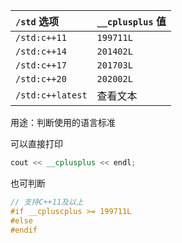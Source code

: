 | `/std` 选项            | `__cplusplus` 值 |
| :--------------------- | :--------------- |
| ``/std:c++11 ``               | `199711L`        |
| `/std:c++14` | `201402L`        |
| `/std:c++17`           | `201703L`        |
| `/std:c++20`           | `202002L`        |
| `/std:c++latest`       | 查看文本         |

用途：判断使用的语言标准

可以直接打印
```c++
cout << __cplusplus << endl;
```
也可判断
```C++
// 支持C++11及以上
#if __cpluscplus >= 199711L
#else
#endif
```